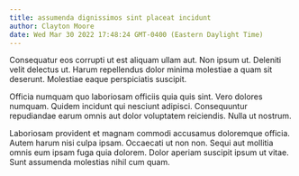 ```yaml
---
title: assumenda dignissimos sint placeat incidunt
author: Clayton Moore
date: Wed Mar 30 2022 17:48:24 GMT-0400 (Eastern Daylight Time)
---
```

Consequatur eos corrupti ut est aliquam ullam aut. Non ipsum ut. Deleniti velit delectus ut. Harum repellendus dolor minima molestiae a quam sit deserunt. Molestiae eaque perspiciatis suscipit.

 Officia numquam quo laboriosam officiis quia quis sint. Vero dolores numquam. Quidem incidunt qui nesciunt adipisci. Consequuntur repudiandae earum omnis aut dolor voluptatem reiciendis. Nulla ut nostrum.

 Laboriosam provident et magnam commodi accusamus doloremque officia. Autem harum nisi culpa ipsam. Occaecati ut non non. Sequi aut mollitia omnis eum ipsam fuga quia dolorem. Dolor aperiam suscipit ipsum ut vitae. Sunt assumenda molestias nihil cum quam.